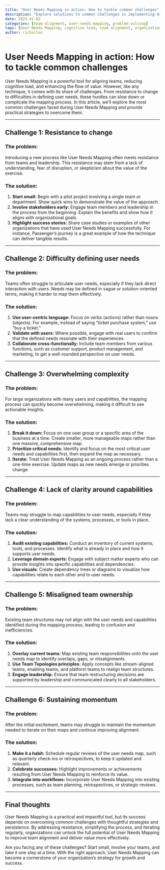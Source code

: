 ```yaml
---
title: "User Needs Mapping in action: How to tackle common challenges"
description: "Explore solutions to common challenges in implementing User Needs Mapping and ensure a smoother process for aligning teams."
date: 2025-01-02
categories: [team-alignment, user-needs-mapping, problem-solving]
tags: [User Needs Mapping, cognitive load, team alignment, organizational design, Wardley Mapping]
author: richallen
---
```


# User Needs Mapping in action: How to tackle common challenges

User Needs Mapping is a powerful tool for aligning teams, reducing cognitive load, and enhancing the flow of value. However, like any technique, it comes with its share of challenges. From resistance to change to difficulties in defining user needs, these hurdles can slow down or complicate the mapping process. In this article, we’ll explore the most common challenges faced during User Needs Mapping and provide practical strategies to overcome them.

---

## Challenge 1: Resistance to change

### The problem:
Introducing a new process like User Needs Mapping often meets resistance from teams and leadership. This resistance may stem from a lack of understanding, fear of disruption, or skepticism about the value of the exercise.

### The solution:
1. **Start small:** Begin with a pilot project involving a single team or department. Show quick wins to demonstrate the value of the approach.
2. **Involve stakeholders early:** Engage team members and leadership in the process from the beginning. Explain the benefits and show how it aligns with organizational goals.
3. **Highlight success stories:** Share case studies or examples of other organizations that have used User Needs Mapping successfully. For instance, Passenger’s journey is a great example of how the technique can deliver tangible results.

---

## Challenge 2: Difficulty defining user needs

### The problem:
Teams often struggle to articulate user needs, especially if they lack direct interaction with users. Needs may be defined in vague or solution-oriented terms, making it harder to map them effectively.

### The solution:
1. **Use user-centric language:** Focus on verbs (actions) rather than nouns (objects). For example, instead of saying “ticket purchase system,” use “buy a ticket.”
2. **Validate with users:** Where possible, engage with real users to confirm that the defined needs resonate with their experiences.
3. **Collaborate cross-functionally:** Include team members from various functions, such as customer support, product management, and marketing, to get a well-rounded perspective on user needs.

---

## Challenge 3: Overwhelming complexity

### The problem:
For large organizations with many users and capabilities, the mapping process can quickly become overwhelming, making it difficult to see actionable insights.

### The solution:
1. **Break it down:** Focus on one user group or a specific area of the business at a time. Create smaller, more manageable maps rather than one massive, comprehensive map.
2. **Prioritize critical needs:** Identify and focus on the most critical user needs and capabilities first, then expand the map as necessary.
3. **Iterate:** Treat User Needs Mapping as an ongoing process rather than a one-time exercise. Update maps as new needs emerge or priorities change.

---

## Challenge 4: Lack of clarity around capabilities

### The problem:
Teams may struggle to map capabilities to user needs, especially if they lack a clear understanding of the systems, processes, or tools in place.

### The solution:
1. **Audit existing capabilities:** Conduct an inventory of current systems, tools, and processes. Identify what is already in place and how it supports user needs.
2. **Leverage domain experts:** Engage with subject matter experts who can provide insights into specific capabilities and dependencies.
3. **Use visuals:** Create dependency trees or diagrams to visualize how capabilities relate to each other and to user needs.

---

## Challenge 5: Misaligned team ownership

### The problem:
Existing team structures may not align with the user needs and capabilities identified during the mapping process, leading to confusion and inefficiencies.

### The solution:
1. **Overlay current teams:** Map existing team responsibilities onto the user needs map to identify overlaps, gaps, or misalignments.
2. **Use Team Topologies principles:** Apply concepts like stream-aligned teams, enabling teams, and platform teams to realign team structures.
3. **Engage leadership:** Ensure that team restructuring decisions are supported by leadership and communicated clearly to all stakeholders.

---

## Challenge 6: Sustaining momentum

### The problem:
After the initial excitement, teams may struggle to maintain the momentum needed to iterate on their maps and continue improving alignment.

### The solution:
1. **Make it a habit:** Schedule regular reviews of the user needs map, such as quarterly check-ins or retrospectives, to keep it updated and relevant.
2. **Celebrate successes:** Highlight improvements or achievements resulting from User Needs Mapping to reinforce its value.
3. **Integrate into workflows:** Incorporate User Needs Mapping into existing processes, such as team planning, retrospectives, or strategic reviews.

---

## Final thoughts

User Needs Mapping is a practical and impactful tool, but its success depends on overcoming common challenges with thoughtful strategies and persistence. By addressing resistance, simplifying the process, and iterating regularly, organizations can unlock the full potential of User Needs Mapping to improve team alignment and deliver value more effectively.

Are you facing any of these challenges? Start small, involve your teams, and take it one step at a time. With the right approach, User Needs Mapping can become a cornerstone of your organization’s strategy for growth and success.

